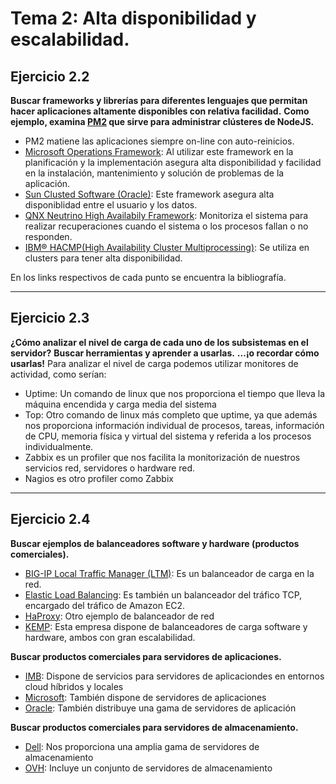 # Tema 2: Alta disponibilidad y escalabilidad.  
## Ejercicio 2.2    

**Buscar frameworks y librerías para diferentes lenguajes que permitan hacer aplicaciones altamente disponibles con relativa facilidad.**
**Como ejemplo, examina [PM2](https://github.com/Unitech/pm2) que sirve para administrar clústeres de NodeJS.**
- PM2 matiene las aplicaciones siempre on-line con auto-reinicios.
- [Microsoft Operations Framework](https://docs.microsoft.com/es-es/biztalk/core/high-availability-and-the-microsoft-operations-framework): Al utilizar este framework en la planificación y la implementación asegura alta disponibilidad y facilidad en la instalación, mantenimiento y solución de problemas de la aplicación.
- [Sun Clusted Software (Oracle)](https://docs.oracle.com/cd/E19316-01/820-4676/cacfifdd/index.html): Este framework asegura alta disponiblidad entre el usuario y los datos.
- [QNX Neutrino High Availabily Framework](http://www.qnx.com/developers/docs/6.5.0/index.jsp?topic=%2Fcom.qnx.doc.ham_en_ham%2Fparts.html): Monitoriza el sistema para realizar recuperaciones cuando el sistema o los procesos fallan o no responden.   
- [IBM® HACMP(High Availability Cluster Multiprocessing)](https://www.ibm.com/support/knowledgecenter/en/SSAW57_7.0.0/com.ibm.websphere.nd.doc/info/ae/ae/cjt0002_.html): Se utiliza en clusters para tener alta disponibilidad.  

En los links respectivos de cada punto se encuentra la bibliografía.

- - -  

## Ejercicio 2.3    

**¿Cómo analizar el nivel de carga de cada uno de los subsistemas en el servidor?**
**Buscar herramientas y aprender a usarlas.**
**...¡o recordar cómo usarlas!**
Para analizar el nivel de carga podemos utilizar monitores de actividad, como serían:
- Uptime: Un comando de linux que nos proporciona el tiempo que lleva la máquina encendida y carga media del sistema
- Top: Otro comando de linux más completo que uptime, ya que además nos proporciona información individual de procesos, tareas, información de CPU, memoria física y virtual del sistema y referida a los procesos individualmente.
- Zabbix es un profiler que nos facilita la monitorización de nuestros servicios red, servidores o hardware red.
- Nagios es otro profiler como Zabbix  

- - -  

## Ejercicio 2.4  

**Buscar ejemplos de balanceadores software y hardware (productos comerciales).**  
- [BIG-IP Local Traffic Manager (LTM)](https://f5.com/es/products/big-ip/local-traffic-manager-ltm): Es un balanceador de carga en la red.
- [Elastic Load Balancing](https://aws.amazon.com/es/elasticloadbalancing/): Es también un balanceador del tráfico TCP, encargado del tráfico de Amazon EC2.
- [HaProxy](https://www.redeszone.net/2014/10/25/haproxy-un-balanceador-de-cargas-tcphttp-gratuito/): Otro ejemplo de balanceador de red
- [KEMP](https://kemptechnologies.com/es/): Esta empresa dispone de balanceadores de carga software y hardware, ambos con gran escalabilidad.  

**Buscar productos comerciales para servidores de aplicaciones.**  
- [IMB](https://www.ibm.com/middleware/es-es/solutions/application-platform/application-server.html): Dispone de servicios para servidores de aplicaciondes en entornos cloud híbridos y locales
- [Microsoft](https://www.microsoft.com/es-es/store/collections/serveranditsoftware): También dispone de servidores de aplicaciones
- [Oracle](https://www.oracle.com/lad/middleware/weblogic/index.html): También distribuye una gama de servidores de aplicación  

**Buscar productos comerciales para servidores de almacenamiento.**  
- [Dell](http://www.dell.com/es/empresas/p/storage-products): Nos proporciona una amplia gama de servidores de almacenamiento
- [OVH](https://www.ovh.es/servidores_dedicados/storage/): Incluye un conjunto de servidores de almacenamiento
